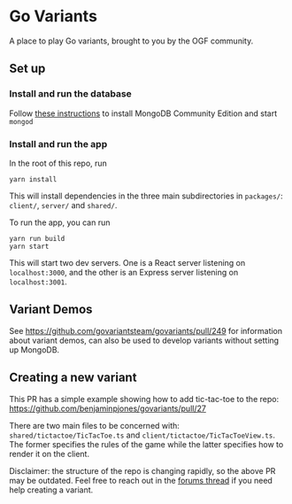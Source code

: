 # Go Variants
A place to play Go variants, brought to you by the OGF community.

## Set up

### Install and run the database

Follow [these instructions](https://www.mongodb.com/docs/manual/administration/install-community/)
to install MongoDB Community Edition and start `mongod`

### Install and run the app

In the root of this repo, run

```
yarn install
```

This will install dependencies in the three main subdirectories in `packages/`: `client/`, `server/` and `shared/`.

To run the app, you can run

```
yarn run build
yarn start
```

This will start two dev servers.  One is a React server listening on `localhost:3000`, and the other is an Express server listening on `localhost:3001`.

## Variant Demos

See https://github.com/govariantsteam/govariants/pull/249 for information about variant demos, can also be used to develop variants without setting up MongoDB.

## Creating a new variant

This PR has a simple example showing how to add tic-tac-toe to the repo: https://github.com/benjaminpjones/govariants/pull/27

There are two main files to be concerned with: `shared/tictactoe/TicTacToe.ts` and `client/tictactoe/TicTacToeView.ts`.  The former specifies the rules of the game while the latter specifies how to render it on the client.

Disclaimer: the structure of the repo is changing rapidly, so the above PR may be outdated.  Feel free to reach out in the [forums thread](https://forums.online-go.com/t/collective-development-of-a-server-for-variants/43682) if you need help creating a variant.
